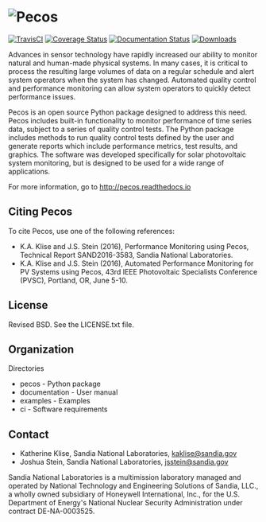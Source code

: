 ![Pecos](documentation/figures/logo.png)
=========================================

[![TravisCI](https://travis-ci.org/sandialabs/pecos.svg?branch=master)](https://travis-ci.org/sandialabs/pecos)
[![Coverage Status](https://coveralls.io/repos/github/sandialabs/pecos/badge.svg?branch=master)](https://coveralls.io/github/sandialabs/pecos?branch=master)
[![Documentation Status](https://readthedocs.org/projects/pecos/badge/?version=latest)](http://pecos.readthedocs.org/en/latest/)
[![Downloads](https://pepy.tech/badge/pecos)](https://pepy.tech/project/pecos)

Advances in sensor technology have rapidly increased our ability to monitor 
natural and human-made physical systems. In many cases, it is critical to 
process the resulting large volumes of data on a regular schedule and alert 
system operators when the system has changed. Automated quality control and 
performance monitoring can allow system operators to quickly detect performance 
issues.  

Pecos is an open source Python package designed to address this need. Pecos 
includes built-in functionality to monitor performance of time series data, 
subject to a series of quality control tests. The Python package includes 
methods to run quality control tests defined by the user and generate reports 
which include performance metrics, test results, and graphics. The software was 
developed specifically for solar photovoltaic system monitoring, but is 
designed to be used for a wide range of applications. 

For more information, go to http://pecos.readthedocs.io

Citing Pecos
--------------
To cite Pecos, use one of the following references:

* K.A. Klise and J.S. Stein (2016), Performance Monitoring using Pecos, Technical Report SAND2016-3583, Sandia National Laboratories. 
* K.A. Klise and J.S. Stein (2016), Automated Performance Monitoring for PV Systems using Pecos, 43rd IEEE Photovoltaic Specialists Conference (PVSC), Portland, OR, June 5-10. 

License
------------

Revised BSD.  See the LICENSE.txt file.

Organization
------------

Directories
  * pecos - Python package
  * documentation - User manual
  * examples - Examples
  * ci - Software requirements

Contact
-------
   * Katherine Klise, Sandia National Laboratories, kaklise@sandia.gov
   * Joshua Stein, Sandia National Laboratories, jsstein@sandia.gov

Sandia National Laboratories is a multimission laboratory managed and operated 
by National Technology and Engineering Solutions of Sandia, LLC., a wholly 
owned subsidiary of Honeywell International, Inc., for the U.S. Department of 
Energy's National Nuclear Security Administration under contract DE-NA-0003525.
